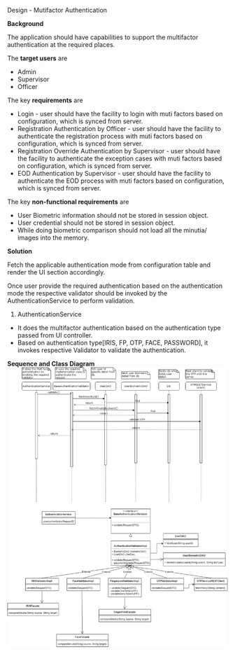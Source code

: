 Design - Mutifactor Authentication


**Background**

The application should have capabilities to support the multifactor authentication 
at the required places. 


The **target users** are

-   Admin
-   Supervisor
-   Officer


The key **requirements** are

-   Login - user should have the facility to login with muti factors based on configuration, which is synced 
    from server.
-   Registration Authentication by Officer - user should have the facility to authenticate the registration 
    process with muti factors based on configuration, which is synced from server.
-   Registration Override Authentication by Supervisor - user should have the facility to authenticate the 
    exception cases with muti factors based on configuration, which is synced from server.
-   EOD Authentication by Supervisor - user should have the facility to authenticate the EOD 
    process with muti factors based on configuration, which is synced from server.
    
The key **non-functional requirements** are

-   User Biometric information should not be stored in session object.
-   User credential should not be stored in session object.
-   While doing biometric comparison should not load all the minutia/ images into the memory.
 
	
**Solution**

Fetch the applicable authentication mode from configuration table and render the UI section accordingly.

Once user provide the required authentication based on the authentication mode the respective validator should be
invoked by the AuthenticationService to perform validation.

1.	AuthenticationService 
-   It does the multifactor authentication based on the authentication type passed from UI controller.
-   Based on authentication type[IRIS, FP, OTP, FACE, PASSWORD], it invokes respective Validator to validate
    the authentication.
    


**Sequence and Class Diagram**
![Authentication class diagram](_images/registration-multifactor-authentication.png)

